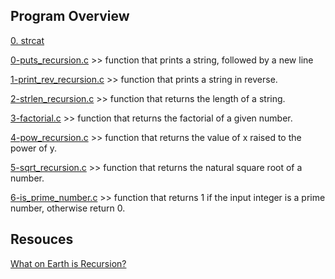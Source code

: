 ## Program Overview

[0. strcat](0-strcat.c)

[0-puts_recursion.c](./0-puts_recursion.c) >> function that prints a string, followed by a new line

[1-print_rev_recursion.c](./1-print_rev_recursion.c) >> function that prints a string in reverse.

[2-strlen_recursion.c](./2-strlen_recursion.c) >> function that returns the length of a string.

[3-factorial.c](./3-factorial.c) >> function that returns the factorial of a given number.

[4-pow_recursion.c](./4-pow_recursion.c) >> function that returns the value of x raised to the power of y.

[5-sqrt_recursion.c](./5-sqrt_recursion.c) >> function that returns the natural square root of a number.

[6-is_prime_number.c](./6-is_prime_number.c) >> function that returns 1 if the input integer is a prime number, otherwise return 0.

## Resouces

[What on Earth is Recursion?](https://www.youtube.com/watch?v=Mv9NEXX1VHc)
